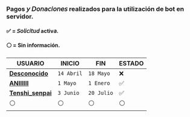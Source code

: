 ### Pagos 𝘺 𝘋𝘰𝘯𝘢𝘤𝘪𝘰𝘯𝘦𝘴 realizados para la utilización de bot en servidor.
#### ✅ = 𝘚𝘰𝘭𝘪𝘤𝘪𝘵𝘶𝘥 activ𝘢.
#### ⚪ = Sin información.
 
| USUARIO          |   INICIO                | FIN    | ESTADO
| ------------     | ------------            | ------------| ------------
| [**Desconocido**](+51977382134)        | `14 Abril` | `18 Mayo` | ❌
| [**ANIIIIII**](+56)        | `1 Mayo` | `1 Enero` | ✅
| [**Tenshi_senpai**](+50255295754)        | `3 Junio` | `20 Julio` | ✅
| ⚪        | ⚪               |  ⚪ | ⚪

